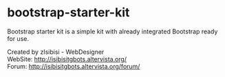 # bootstrap-starter-kit
Bootstrap starter kit is a simple kit with already integrated Bootstrap ready for use.

Created by zIsibisi - WebDesigner<br>
WebSite: http://isibisitgbots.altervista.org/<br>
Forum: http://isibisitgbots.altervista.org/forum/
